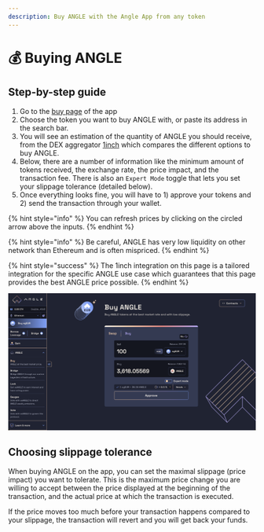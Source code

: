 ```yaml
---
description: Buy ANGLE with the Angle App from any token
---
```


# 💰 Buying ANGLE

## Step-by-step guide

1. Go to the [buy page](https://app.angle.money/buy) of the app
1. Choose the token you want to buy ANGLE with, or paste its address in the search bar.
1. You will see an estimation of the quantity of ANGLE you should receive, from the DEX aggregator [1inch](https://app.1inch.io/#/1/swap/ETH/ANGLE) which compares the different options to buy ANGLE.
1. Below, there are a number of information like the minimum amount of tokens received, the exchange rate, the price impact, and the transaction fee. There is also an `Expert Mode` toggle that lets you set your slippage tolerance (detailed below).
1. Once everything looks fine, you will have to 1) approve your tokens and 2) send the transaction through your wallet.

{% hint style="info" %}
You can refresh prices by clicking on the circled arrow above the inputs.
{% endhint %}

{% hint style="info" %}
Be careful, ANGLE has very low liquidity on other network than Ethereum and is often mispriced.
{% endhint %}

{% hint style="success" %}
The 1inch integration on this page is a tailored integration for the specific ANGLE use case which guarantees that this page provides the best ANGLE price possible.
{% endhint %}

![Buy ANGLE](/.gitbook/assets/new-app-buyangle.png)

## Choosing slippage tolerance

When buying ANGLE on the app, you can set the maximal slippage (price impact) you want to tolerate. This is the maximum price change you are willing to accept between the price displayed at the beginning of the transaction, and the actual price at which the transaction is executed.

If the price moves too much before your transaction happens compared to your slippage, the transaction will revert and you will get back your funds.
